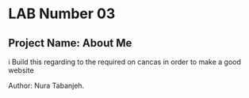 # LAB Number 03

## Project Name: About Me

i Build this regarding to the required on cancas in order to make a good website

Author: Nura Tabanjeh.

